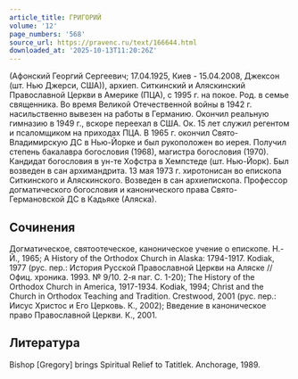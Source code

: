 ```yaml
---
article_title: ГРИГОРИЙ
volume: '12'
page_numbers: '568'
source_url: https://pravenc.ru/text/166644.html
downloaded_at: '2025-10-13T11:20:26Z'
---
```


(Афонский Георгий Сергеевич; 17.04.1925, Киев - 15.04.2008, Джексон (шт. Нью Джерси, США)), архиеп. Ситкинский и Аляскинский Православной Церкви в Америке (ПЦА), с 1995 г. на покое. Род. в семье священника. Во время Великой Отечественной войны в 1942 г. насильственно вывезен на работы в Германию. Окончил реальную гимназию в 1949 г., вскоре переехал в США. Ок. 15 лет служил регентом и псаломщиком на приходах ПЦА. В 1965 г. окончил Свято-Владимирскую ДС в Нью-Йорке и был рукоположен во иерея. Получил степень бакалавра богословия (1968), магистра богословия (1970). Кандидат богословия в ун-те Хофстра в Хемпстеде (шт. Нью-Йорк). Был возведен в сан архимандрита. 13 мая 1973 г. хиротонисан во епископа Ситкинского и Аляскинского. Возведен в сан архиепископа. Профессор догматического богословия и канонического права Свято-Германовской ДС в Кадьяке (Аляска).

## Сочинения

Догматическое, святоотеческое, каноническое учение о епископе. Н.-Й., 1965; A History of the Orthodox Church in Alaska: 1794-1917. Kodiak, 1977 (рус. пер.: История Русской Православной Церкви на Аляске // Oфиц. хроника. 1993. № 9/10. 2-я паг. С. 1-20); The History of the Orthodox Church in America, 1917-1934. Kodiak, 1994; Christ and the Church in Orthodox Teaching and Tradition. Crestwood, 2001 (рус. пер.: Иисус Христос и Его Церковь. К., 2002); Введение в каноническое право Православной Церкви. К., 2001.

## Литература

Bishop [Gregory] brings Spiritual Relief to Tatitlek. Anchorage, 1989.
